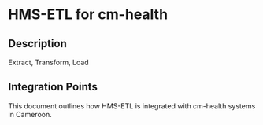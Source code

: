 # HMS-ETL for cm-health

## Description

Extract, Transform, Load

## Integration Points

This document outlines how HMS-ETL is integrated with cm-health systems in Cameroon.
